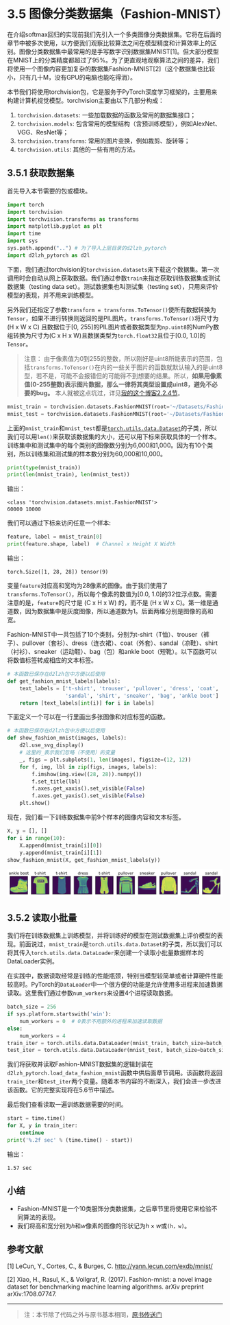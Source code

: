 # 3.5 图像分类数据集（Fashion-MNIST）

在介绍softmax回归的实现前我们先引入一个多类图像分类数据集。它将在后面的章节中被多次使用，以方便我们观察比较算法之间在模型精度和计算效率上的区别。图像分类数据集中最常用的是手写数字识别数据集MNIST[1]。但大部分模型在MNIST上的分类精度都超过了95%。为了更直观地观察算法之间的差异，我们将使用一个图像内容更加复杂的数据集Fashion-MNIST[2]（这个数据集也比较小，只有几十M，没有GPU的电脑也能吃得消）。

本节我们将使用torchvision包，它是服务于PyTorch深度学习框架的，主要用来构建计算机视觉模型。torchvision主要由以下几部分构成：
1. `torchvision.datasets`: 一些加载数据的函数及常用的数据集接口；
2. `torchvision.models`: 包含常用的模型结构（含预训练模型），例如AlexNet、VGG、ResNet等；
3. `torchvision.transforms`: 常用的图片变换，例如裁剪、旋转等；
4. `torchvision.utils`: 其他的一些有用的方法。

## 3.5.1 获取数据集

首先导入本节需要的包或模块。

``` python
import torch
import torchvision
import torchvision.transforms as transforms
import matplotlib.pyplot as plt
import time
import sys
sys.path.append("..") # 为了导入上层目录的d2lzh_pytorch
import d2lzh_pytorch as d2l
```

下面，我们通过torchvision的`torchvision.datasets`来下载这个数据集。第一次调用时会自动从网上获取数据。我们通过参数`train`来指定获取训练数据集或测试数据集（testing data set）。测试数据集也叫测试集（testing set），只用来评价模型的表现，并不用来训练模型。

另外我们还指定了参数`transform = transforms.ToTensor()`使所有数据转换为`Tensor`，如果不进行转换则返回的是PIL图片。`transforms.ToTensor()`将尺寸为 (H x W x C) 且数据位于[0, 255]的PIL图片或者数据类型为`np.uint8`的NumPy数组转换为尺寸为(C x H x W)且数据类型为`torch.float32`且位于[0.0, 1.0]的`Tensor`。
> 注意： 由于像素值为0到255的整数，所以刚好是uint8所能表示的范围，包括`transforms.ToTensor()`在内的一些关于图片的函数就默认输入的是uint8型，若不是，可能不会报错但的可能得不到想要的结果。所以，**如果用像素值(0-255整数)表示图片数据，那么一律将其类型设置成uint8，避免不必要的bug。** 本人就被这点坑过，详见[我的这个博客2.2.4节](https://tangshusen.me/2018/12/05/kaggle-doodle-reco/)。

``` python
mnist_train = torchvision.datasets.FashionMNIST(root='~/Datasets/FashionMNIST', train=True, download=True, transform=transforms.ToTensor())
mnist_test = torchvision.datasets.FashionMNIST(root='~/Datasets/FashionMNIST', train=False, download=True, transform=transforms.ToTensor())
```
上面的`mnist_train`和`mnist_test`都是[`torch.utils.data.Dataset`](https://pytorch.org/docs/stable/data.html)的子类，所以我们可以用`len()`来获取该数据集的大小，还可以用下标来获取具体的一个样本。训练集中和测试集中的每个类别的图像数分别为6,000和1,000。因为有10个类别，所以训练集和测试集的样本数分别为60,000和10,000。

``` python
print(type(mnist_train))
print(len(mnist_train), len(mnist_test))
```
输出：
```
<class 'torchvision.datasets.mnist.FashionMNIST'>
60000 10000
```

我们可以通过下标来访问任意一个样本:
``` python
feature, label = mnist_train[0]
print(feature.shape, label)  # Channel x Height X Width
```
输出：
```
torch.Size([1, 28, 28]) tensor(9)
```

变量`feature`对应高和宽均为28像素的图像。由于我们使用了`transforms.ToTensor()`，所以每个像素的数值为[0.0, 1.0]的32位浮点数。需要注意的是，`feature`的尺寸是 (C x H x W) 的，而不是 (H x W x C)。第一维是通道数，因为数据集中是灰度图像，所以通道数为1。后面两维分别是图像的高和宽。


Fashion-MNIST中一共包括了10个类别，分别为t-shirt（T恤）、trouser（裤子）、pullover（套衫）、dress（连衣裙）、coat（外套）、sandal（凉鞋）、shirt（衬衫）、sneaker（运动鞋）、bag（包）和ankle boot（短靴）。以下函数可以将数值标签转成相应的文本标签。

``` python
# 本函数已保存在d2lzh包中方便以后使用
def get_fashion_mnist_labels(labels):
    text_labels = ['t-shirt', 'trouser', 'pullover', 'dress', 'coat',
                   'sandal', 'shirt', 'sneaker', 'bag', 'ankle boot']
    return [text_labels[int(i)] for i in labels]
```

下面定义一个可以在一行里画出多张图像和对应标签的函数。

``` python
# 本函数已保存在d2lzh包中方便以后使用
def show_fashion_mnist(images, labels):
    d2l.use_svg_display()
    # 这里的_表示我们忽略（不使用）的变量
    _, figs = plt.subplots(1, len(images), figsize=(12, 12))
    for f, img, lbl in zip(figs, images, labels):
        f.imshow(img.view((28, 28)).numpy())
        f.set_title(lbl)
        f.axes.get_xaxis().set_visible(False)
        f.axes.get_yaxis().set_visible(False)
    plt.show()
```

现在，我们看一下训练数据集中前9个样本的图像内容和文本标签。

``` python
X, y = [], []
for i in range(10):
    X.append(mnist_train[i][0])
    y.append(mnist_train[i][1])
show_fashion_mnist(X, get_fashion_mnist_labels(y))
```

<div align=center>
<img width="800" src="../img/chapter03/3.5_output1.png"/>
</div>

## 3.5.2 读取小批量

我们将在训练数据集上训练模型，并将训练好的模型在测试数据集上评价模型的表现。前面说过，`mnist_train`是`torch.utils.data.Dataset`的子类，所以我们可以将其传入`torch.utils.data.DataLoader`来创建一个读取小批量数据样本的DataLoader实例。

在实践中，数据读取经常是训练的性能瓶颈，特别当模型较简单或者计算硬件性能较高时。PyTorch的`DataLoader`中一个很方便的功能是允许使用多进程来加速数据读取。这里我们通过参数`num_workers`来设置4个进程读取数据。

``` python
batch_size = 256
if sys.platform.startswith('win'):
    num_workers = 0  # 0表示不用额外的进程来加速读取数据
else:
    num_workers = 4
train_iter = torch.utils.data.DataLoader(mnist_train, batch_size=batch_size, shuffle=True, num_workers=num_workers)
test_iter = torch.utils.data.DataLoader(mnist_test, batch_size=batch_size, shuffle=False, num_workers=num_workers)
```

我们将获取并读取Fashion-MNIST数据集的逻辑封装在`d2lzh_pytorch.load_data_fashion_mnist`函数中供后面章节调用。该函数将返回`train_iter`和`test_iter`两个变量。随着本书内容的不断深入，我们会进一步改进该函数。它的完整实现将在5.6节中描述。

最后我们查看读取一遍训练数据需要的时间。

``` python
start = time.time()
for X, y in train_iter:
    continue
print('%.2f sec' % (time.time() - start))
```
输出：
```
1.57 sec
```

## 小结

* Fashion-MNIST是一个10类服饰分类数据集，之后章节里将使用它来检验不同算法的表现。
* 我们将高和宽分别为$h$和$w$像素的图像的形状记为$h \times w$或`(h，w)`。

## 参考文献

[1] LeCun, Y., Cortes, C., & Burges, C. http://yann.lecun.com/exdb/mnist/

[2] Xiao, H., Rasul, K., & Vollgraf, R. (2017). Fashion-mnist: a novel image dataset for benchmarking machine learning algorithms. arXiv preprint arXiv:1708.07747.

-----------
> 注：本节除了代码之外与原书基本相同，[原书传送门](https://zh.d2l.ai/chapter_deep-learning-basics/fashion-mnist.html)